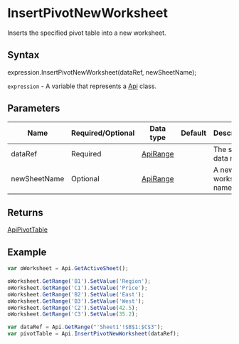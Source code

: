 # InsertPivotNewWorksheet

Inserts the specified pivot table into a new worksheet.

## Syntax

expression.InsertPivotNewWorksheet(dataRef, newSheetName);

`expression` - A variable that represents a [Api](../Api.md) class.

## Parameters

| **Name** | **Required/Optional** | **Data type** | **Default** | **Description** |
| ------------- | ------------- | ------------- | ------------- | ------------- |
| dataRef | Required | [ApiRange](../../ApiRange/ApiRange.md) |  | The source data range. |
| newSheetName | Optional | [ApiRange](../../ApiRange/ApiRange.md) |  | A new worksheet name. |

## Returns

[ApiPivotTable](../../ApiPivotTable/ApiPivotTable.md)

## Example



```javascript
var oWorksheet = Api.GetActiveSheet();

oWorksheet.GetRange('B1').SetValue('Region');
oWorksheet.GetRange('C1').SetValue('Price');
oWorksheet.GetRange('B2').SetValue('East');
oWorksheet.GetRange('B3').SetValue('West');
oWorksheet.GetRange('C2').SetValue(42.5);
oWorksheet.GetRange('C3').SetValue(35.2);

var dataRef = Api.GetRange("'Sheet1'!$B$1:$C$3");
var pivotTable = Api.InsertPivotNewWorksheet(dataRef);

```
